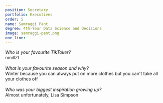 ```yaml
---
position: Secretary
portfolio: Executives
order: 5
name: Samraggi Pant
degree: 4th-Year Data Science and Decisions
image: samraggi-pant.png
one_line:
---
```

*Who is your favourite TikToker?*
<br>
nmillz1
<br><br>
*What is your favourite season and why?*
<br>
Winter because you can always put on more clothes but you can't take all your clothes off
<br><br>
*Who was your biggest inspiration growing up?*
<br>
Almost unfortunately, Lisa Simpson
